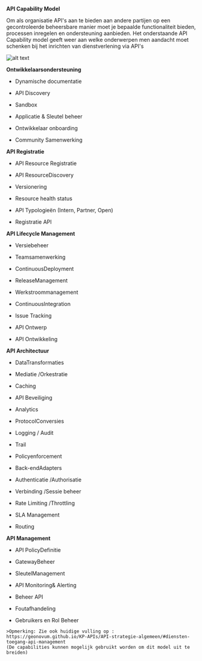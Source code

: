 **API Capability Model**

Om als organisatie API's aan te bieden aan andere partijen op een gecontroleerde beheersbare manier moet je bepaalde functionaliteit bieden, processen inregelen en ondersteuning aanbieden. Het onderstaande API Capability model geeft weer aan welke onderwerpen men aandacht moet schenken bij het inrichten van dienstverlening via API's


![alt text](https://github.com/Geonovum/KP-APIs/raw/master/Werkgroep%20Architectuur/uitwerkingen/media/API-Capability.png)



**Ontwikkelaarsondersteuning**

- Dynamische documentatie

- API Discovery

- Sandbox

- Applicatie & Sleutel beheer

- Ontwikkelaar onboarding

- Community Samenwerking

**API Registratie**

- API Resource Registratie

- API ResourceDiscovery

- Versionering

- Resource health status

- API Typologieën (Intern, Partner, Open)

- Registratie API

**API Lifecycle Management**

- Versiebeheer

- Teamsamenwerking

- ContinuousDeployment

- ReleaseManagement

- Werkstroommanagement

- ContinuousIntegration

- Issue Tracking

- API Ontwerp

- API Ontwikkeling

**API Architectuur**

- DataTransformaties

- Mediatie /Orkestratie

- Caching

- API Beveiliging

- Analytics

- ProtocolConversies

- Logging / Audit

- Trail

- Policyenforcement

- Back-endAdapters

- Authenticatie /Authorisatie

- Verbinding /Sessie beheer

- Rate Limiting /Throttling

- SLA Management

- Routing

**API Management**

- API PolicyDefinitie

- GatewayBeheer

- SleutelManagement

- API Monitoring& Alerting

- Beheer API

- Foutafhandeling

- Gebruikers en Rol Beheer

```
>Opmerking: Zie ook huidige vulling op : https://geonovum.github.io/KP-APIs/API-strategie-algemeen/#diensten-toegang-api-management 
(De capabilities kunnen mogelijk gebruikt worden om dit model uit te breiden)
```

